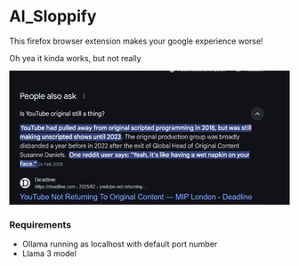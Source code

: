 # AI_Sloppify
This firefox browser extension makes your google experience worse!

Oh yea it kinda works, but not really

![](./readme_assets/sc1.jpg)


### Requirements
* Ollama running as localhost with default port number
* Llama 3 model 
